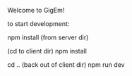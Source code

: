 Welcome to GigEm!

to start development:

npm install (from server dir)

(cd to client dir)
npm install

cd .. (back out of client dir)
npm run dev